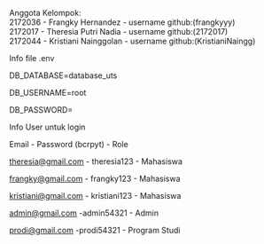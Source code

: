 Anggota Kelompok:<br>
2172036 - Frangky Hernandez - username github:(frangkyyy)<br>
2172017 - Theresia Putri Nadia - username github:(2172017)<br>
2172044 - Kristiani Nainggolan - username github:(KristianiNaingg)<br>

Info file .env

DB_DATABASE=database_uts

DB_USERNAME=root

DB_PASSWORD=

Info User untuk login

Email - Password (bcrpyt) - Role

theresia@gmail.com - theresia123 - Mahasiswa

frangky@gmail.com - frangky123 - Mahasiswa

kristiani@gmail.com - kristiani123 - Mahasiswa

admin@gmail.com -admin54321 - Admin

prodi@gmail.com -prodi54321 - Program Studi
